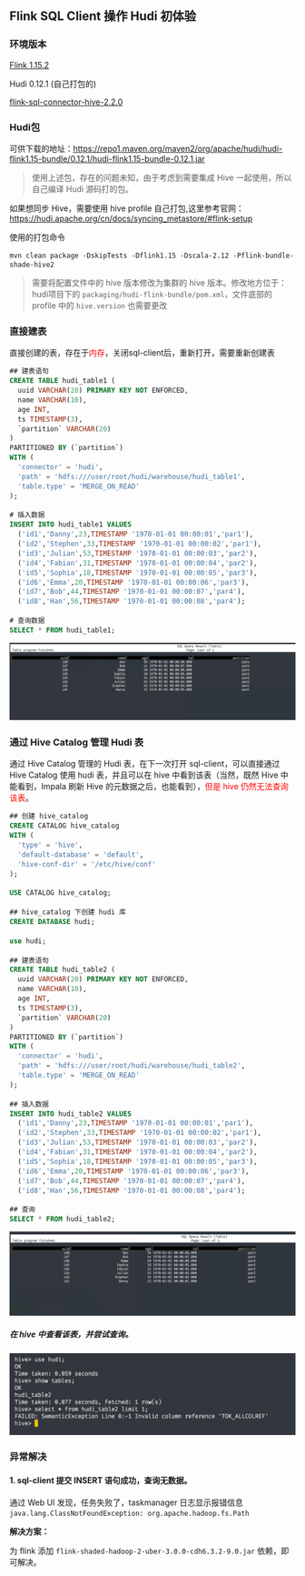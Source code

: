 ## Flink SQL Client 操作 Hudi 初体验

### 环境版本

[Flink 1.15.2](https://flink.apache.org/downloads.html)

Hudi 0.12.1 (自己打包的)

[flink-sql-connector-hive-2.2.0](https://nightlies.apache.org/flink/flink-docs-release-1.15/docs/connectors/table/hive/overview/)

### Hudi包

可供下载的地址：https://repo1.maven.org/maven2/org/apache/hudi/hudi-flink1.15-bundle/0.12.1/hudi-flink1.15-bundle-0.12.1.jar 

> 使用上述包，存在的问题未知，由于考虑到需要集成 Hive 一起使用，所以自己编译 Hudi 源码打的包。

如果想同步 Hive，需要使用 hive profile 自己打包,这里参考官网：https://hudi.apache.org/cn/docs/syncing_metastore/#flink-setup

使用的打包命令

```shell
mvn clean package -DskipTests -Dflink1.15 -Dscala-2.12 -Pflink-bundle-shade-hive2
```

> 需要将配置文件中的 hive 版本修改为集群的 hive 版本。修改地方位于：hudi项目下的 `packaging/hudi-flink-bundle/pom.xml`，文件底部的 profile 中的 `hive.version` 也需要更改

### 直接建表

直接创建的表，存在于<font color="red">内存</font>，关闭sql-client后，重新打开，需要重新创建表

```sql
## 建表语句
CREATE TABLE hudi_table1 (
  uuid VARCHAR(20) PRIMARY KEY NOT ENFORCED,
  name VARCHAR(10),
  age INT,
  ts TIMESTAMP(3),
  `partition` VARCHAR(20)
)
PARTITIONED BY (`partition`)
WITH (
  'connector' = 'hudi',
  'path' = 'hdfs:///user/root/hudi/warehouse/hudi_table1',
  'table.type' = 'MERGE_ON_READ'
);

# 插入数据
INSERT INTO hudi_table1 VALUES
  ('id1','Danny',23,TIMESTAMP '1970-01-01 00:00:01','par1'),
  ('id2','Stephen',33,TIMESTAMP '1970-01-01 00:00:02','par1'),
  ('id3','Julian',53,TIMESTAMP '1970-01-01 00:00:03','par2'),
  ('id4','Fabian',31,TIMESTAMP '1970-01-01 00:00:04','par2'),
  ('id5','Sophia',18,TIMESTAMP '1970-01-01 00:00:05','par3'),
  ('id6','Emma',20,TIMESTAMP '1970-01-01 00:00:06','par3'),
  ('id7','Bob',44,TIMESTAMP '1970-01-01 00:00:07','par4'),
  ('id8','Han',56,TIMESTAMP '1970-01-01 00:00:08','par4');
  
# 查询数据
SELECT * FROM hudi_table1;
```

![](./img/hudi_table1_result.png)

### 通过 Hive Catalog 管理 Hudi 表

通过 Hive Catalog 管理的 Hudi 表，在下一次打开 sql-client，可以直接通过 Hive Catalog 使用 hudi 表，并且可以在 hive 中看到该表（当然，既然 Hive 中能看到，Impala 刷新 Hive 的元数据之后，也能看到），<font color="red">但是 hive 仍然无法查询该表</font>。

```sql
## 创建 hive_catalog
CREATE CATALOG hive_catalog 
WITH (
  'type' = 'hive',
  'default-database' = 'default',
  'hive-conf-dir' = '/etc/hive/conf'
);

USE CATALOG hive_catalog;

## hive_catalog 下创建 hudi 库
CREATE DATABASE hudi;

use hudi;

## 建表语句
CREATE TABLE hudi_table2 (
  uuid VARCHAR(20) PRIMARY KEY NOT ENFORCED,
  name VARCHAR(10),
  age INT,
  ts TIMESTAMP(3),
  `partition` VARCHAR(20)
)
PARTITIONED BY (`partition`)
WITH (
  'connector' = 'hudi',
  'path' = 'hdfs:///user/root/hudi/warehouse/hudi_table2',
  'table.type' = 'MERGE_ON_READ'
);

## 插入数据
INSERT INTO hudi_table2 VALUES
  ('id1','Danny',23,TIMESTAMP '1970-01-01 00:00:01','par1'),
  ('id2','Stephen',33,TIMESTAMP '1970-01-01 00:00:02','par1'),
  ('id3','Julian',53,TIMESTAMP '1970-01-01 00:00:03','par2'),
  ('id4','Fabian',31,TIMESTAMP '1970-01-01 00:00:04','par2'),
  ('id5','Sophia',18,TIMESTAMP '1970-01-01 00:00:05','par3'),
  ('id6','Emma',20,TIMESTAMP '1970-01-01 00:00:06','par3'),
  ('id7','Bob',44,TIMESTAMP '1970-01-01 00:00:07','par4'),
  ('id8','Han',56,TIMESTAMP '1970-01-01 00:00:08','par4');
  
## 查询
SELECT * FROM hudi_table2;
```

![](./img/hudi_table2_result.png)

##### 在 hive 中查看该表，并尝试查询。

![](./img/hive_select_hudi_table2_result.png)

### 异常解决

#### 1. sql-client 提交 INSERT 语句成功，查询无数据。

通过 Web UI 发现，任务失败了，taskmanager 日志显示报错信息 `java.lang.ClassNotFoundException: org.apache.hadoop.fs.Path`

**解决方案：**

为 flink 添加 `flink-shaded-hadoop-2-uber-3.0.0-cdh6.3.2-9.0.jar` 依赖，即可解决。